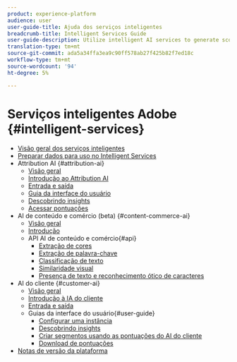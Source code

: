 ```yaml
---
product: experience-platform
audience: user
user-guide-title: Ajuda dos serviços inteligentes
breadcrumb-title: Intelligent Services Guide
user-guide-description: Utilize intelligent AI services to generate scores, discover insights, and create segments from your marketing events data.
translation-type: tm+mt
source-git-commit: ada5a34ffa3ea9c90ff578ab27f425b82f7ed18c
workflow-type: tm+mt
source-wordcount: '94'
ht-degree: 5%

---
```



# Serviços inteligentes Adobe {#intelligent-services}

* [Visão geral dos serviços inteligentes](home.md)
* [Preparar dados para uso no Intelligent Services](data-preparation.md)
* Attribution AI {#attribution-ai}
   * [Visão geral](attribution-ai/overview.md)
   * [Introdução ao Attribution AI](attribution-ai/getting-started.md)
   * [Entrada e saída](attribution-ai/input-output.md)
   * [Guia da interface do usuário](attribution-ai/user-guide.md)
   * [Descobrindo insights](attribution-ai/discover-insights.md)
   * [Acessar pontuações](attribution-ai/download-scores.md)
* AI de conteúdo e comércio (beta) {#content-commerce-ai}
   * [Visão geral](content-commerce-ai/overview.md)
   * [Introdução](content-commerce-ai/getting-started.md)
   * API AI de conteúdo e comércio{#api}
      * [Extração de cores](content-commerce-ai/api/color-extraction.md)
      * [Extração de palavra-chave](content-commerce-ai/api/keyword-extraction.md)
      * [Classificação de texto](content-commerce-ai/api/text-classification.md)
      * [Similaridade visual](content-commerce-ai/api/visual-similarity.md)
      * [Presença de texto e reconhecimento ótico de caracteres](content-commerce-ai/api/optical-character-recognition.md)
* AI do cliente {#customer-ai}
   * [Visão geral](customer-ai/overview.md)
   * [Introdução à IA do cliente](customer-ai/getting-started.md)
   * [Entrada e saída](customer-ai/input-output.md)
   * Guias da interface do usuário{#user-guide}
      * [Configurar uma instância](customer-ai/user-guide/configure.md)
      * [Descobrindo insights](customer-ai/user-guide/discover-insights.md)
      * [Criar segmentos usando as pontuações do AI do cliente](customer-ai/user-guide/create-segment.md)
      * [Download de pontuações](customer-ai/user-guide/download-scores.md)
* [Notas de versão da plataforma](https://www.adobe.com/go/platform-release-notes-en)
